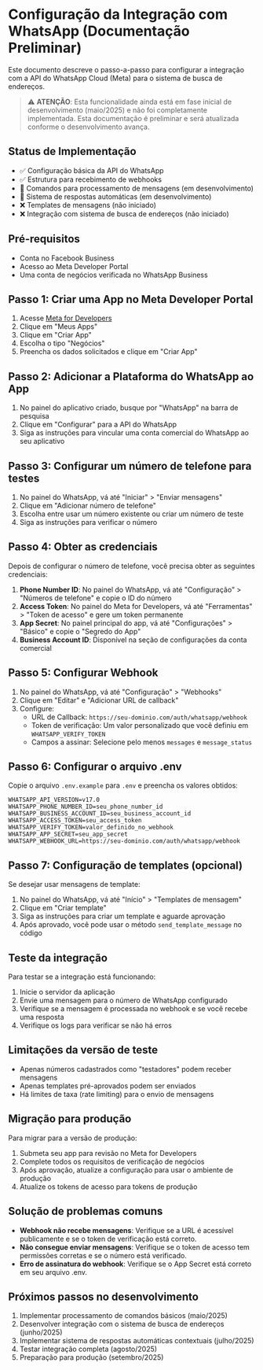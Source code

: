 # Configuração da Integração com WhatsApp (Documentação Preliminar)

Este documento descreve o passo-a-passo para configurar a integração com a API do WhatsApp Cloud (Meta) para o sistema de busca de endereços.

> ⚠️ **ATENÇÃO**: Esta funcionalidade ainda está em fase inicial de desenvolvimento (maio/2025) e não foi completamente implementada. Esta documentação é preliminar e será atualizada conforme o desenvolvimento avança.

## Status de Implementação

- ✅ Configuração básica da API do WhatsApp
- ✅ Estrutura para recebimento de webhooks
- 🚧 Comandos para processamento de mensagens (em desenvolvimento)
- 🚧 Sistema de respostas automáticas (em desenvolvimento)
- ❌ Templates de mensagens (não iniciado)
- ❌ Integração com sistema de busca de endereços (não iniciado)

## Pré-requisitos

- Conta no Facebook Business
- Acesso ao Meta Developer Portal
- Uma conta de negócios verificada no WhatsApp Business

## Passo 1: Criar uma App no Meta Developer Portal

1. Acesse [Meta for Developers](https://developers.facebook.com/)
2. Clique em "Meus Apps"
3. Clique em "Criar App"
4. Escolha o tipo "Negócios"
5. Preencha os dados solicitados e clique em "Criar App"

## Passo 2: Adicionar a Plataforma do WhatsApp ao App

1. No painel do aplicativo criado, busque por "WhatsApp" na barra de pesquisa
2. Clique em "Configurar" para a API do WhatsApp
3. Siga as instruções para vincular uma conta comercial do WhatsApp ao seu aplicativo

## Passo 3: Configurar um número de telefone para testes

1. No painel do WhatsApp, vá até "Iniciar" > "Enviar mensagens"
2. Clique em "Adicionar número de telefone"
3. Escolha entre usar um número existente ou criar um número de teste
4. Siga as instruções para verificar o número

## Passo 4: Obter as credenciais

Depois de configurar o número de telefone, você precisa obter as seguintes credenciais:

1. **Phone Number ID**: No painel do WhatsApp, vá até "Configuração" > "Números de telefone" e copie o ID do número
2. **Access Token**: No painel do Meta for Developers, vá até "Ferramentas" > "Token de acesso" e gere um token permanente
3. **App Secret**: No painel principal do app, vá até "Configurações" > "Básico" e copie o "Segredo do App"
4. **Business Account ID**: Disponível na seção de configurações da conta comercial

## Passo 5: Configurar Webhook

1. No painel do WhatsApp, vá até "Configuração" > "Webhooks"
2. Clique em "Editar" e "Adicionar URL de callback"
3. Configure:
   - URL de Callback: `https://seu-dominio.com/auth/whatsapp/webhook`
   - Token de verificação: Um valor personalizado que você definiu em `WHATSAPP_VERIFY_TOKEN`
   - Campos a assinar: Selecione pelo menos `messages` e `message_status`

## Passo 6: Configurar o arquivo .env

Copie o arquivo `.env.example` para `.env` e preencha os valores obtidos:

```properties
WHATSAPP_API_VERSION=v17.0
WHATSAPP_PHONE_NUMBER_ID=seu_phone_number_id
WHATSAPP_BUSINESS_ACCOUNT_ID=seu_business_account_id
WHATSAPP_ACCESS_TOKEN=seu_access_token
WHATSAPP_VERIFY_TOKEN=valor_definido_no_webhook
WHATSAPP_APP_SECRET=seu_app_secret
WHATSAPP_WEBHOOK_URL=https://seu-dominio.com/auth/whatsapp/webhook
```

## Passo 7: Configuração de templates (opcional)

Se desejar usar mensagens de template:

1. No painel do WhatsApp, vá até "Início" > "Templates de mensagem"
2. Clique em "Criar template"
3. Siga as instruções para criar um template e aguarde aprovação
4. Após aprovado, você pode usar o método `send_template_message` no código

## Teste da integração

Para testar se a integração está funcionando:

1. Inicie o servidor da aplicação
2. Envie uma mensagem para o número de WhatsApp configurado
3. Verifique se a mensagem é processada no webhook e se você recebe uma resposta
4. Verifique os logs para verificar se não há erros

## Limitações da versão de teste

- Apenas números cadastrados como "testadores" podem receber mensagens
- Apenas templates pré-aprovados podem ser enviados
- Há limites de taxa (rate limiting) para o envio de mensagens

## Migração para produção

Para migrar para a versão de produção:

1. Submeta seu app para revisão no Meta for Developers
2. Complete todos os requisitos de verificação de negócios
3. Após aprovação, atualize a configuração para usar o ambiente de produção
4. Atualize os tokens de acesso para tokens de produção

## Solução de problemas comuns

- **Webhook não recebe mensagens**: Verifique se a URL é acessível publicamente e se o token de verificação está correto.
- **Não consegue enviar mensagens**: Verifique se o token de acesso tem permissões corretas e se o número está verificado.
- **Erro de assinatura do webhook**: Verifique se o App Secret está correto em seu arquivo .env.

## Próximos passos no desenvolvimento

1. Implementar processamento de comandos básicos (maio/2025)
2. Desenvolver integração com o sistema de busca de endereços (junho/2025)
3. Implementar sistema de respostas automáticas contextuais (julho/2025)
4. Testar integração completa (agosto/2025)
5. Preparação para produção (setembro/2025)